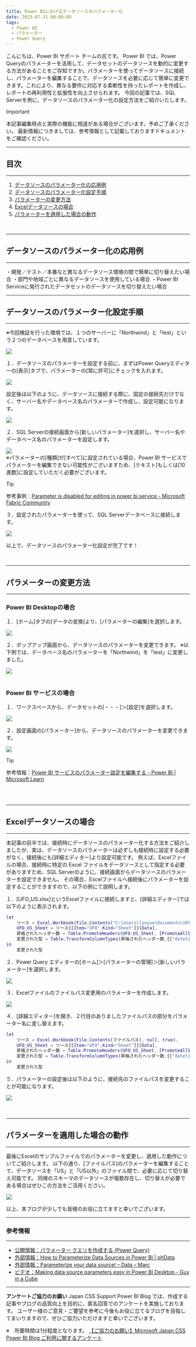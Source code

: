 ```yaml
---
title: Power BIにおけるデータソースのパラメーター化
date: 2023-07-31 00:00:00 
tags:
  - Power BI
  - パラメーター
  - Power Query
---
```

こんにちは、Power BI サポート チームの呂です。
Power BI では、Power Queryのパラメーターを活用して、データセットのデータソースを動的に変更する方法があることをご存知ですか。パラメーターを使ってデータソースに接続し、パラメーターを編集することで、データソースを必要に応じて簡単に変更できます。これにより、異なる要件に対応する柔軟性を持ったレポートを作成し、レポートの再利用性と拡張性を向上させられます。
今回の記事では、SQL Serverを例に、データソースのパラメーター化の設定方法をご紹介いたします。

<!-- more -->
> [!IMPORTANT]  
> 本記事編集時点と実際の機能に相違がある場合がございます。予めご了承ください。
> 最新情報につきましては、参考情報として記載しておりますドキュメントをご確認ください。

---
## 目次
---
1. [データソースのパラメーター化の応用例](#データソースのパラメーター化の応用例)
2. [データソースのパラメーター化設定手順](#データソースのパラメーター化設定手順)
3. [パラメーターの変更方法](#パラメーターの変更方法)
4. [Excelデータソースの場合](#Excelデータソースの場合)
4. [パラメーターを適用した場合の動作](#パラメーターを適用した場合の動作)
</br>

---
## データソースのパラメーター化の応用例
---

・開発／テスト／本番など異なるデータソース環境の間で簡単に切り替えたい場合
・部門や地域ごとに異なるデータソースを使用している場合
・Power BI Serviceに発行されたデータセットのデータソースを切り替えたい場合
<br>

---
## データソースのパラメーター化設定手順
---
※今回検証を行った環境では、１つのサーバーに「Northwind」と「test」という２つのデータベースを用意しています。

<div align="left">
<img src="1.png">
</div>

１．データソースのパラメーターを設定する前に、まずはPower Queryエディターの[表示]タブで、パラメーターの[常に許可]にチェックを入れます。

<div align="left">
<img src="2.png">
</div>

設定後は以下のように、データソースに接続する際に、固定の接続先だけでなく、サーバー名やデータベース名のパラメーターで作成し、設定可能になります。

<div align="left">
<img src="3.png">
</div>

２．SQL Serverの接続画面から[新しいパラメーター]を選択し、サーバー名やデータベース名のパラメーターを設定します。
<div align="left">
<img src="4.png">
</div>
※パラメーターの[種類]が[すべて]に設定されている場合、Power BI サービスでパラメーターを編集できない可能性がございますため、[テキスト]もしくは[10進数]に設定していただく必要がございます。

> [!TIP]
> 参考事例：[Parameter is disabled for editing in power bi service - Microsoft Fabric Community](https://community.fabric.microsoft.com/t5/Service/Parameter-is-disabled-for-editing-in-power-bi-service/m-p/398733)

３．設定されたパラメーターを使って、SQL Serverデータベースに接続します。

<div align="left">
<img src="5.png">
</div>

以上で、データソースのパラメーター化設定が完了です！

<br>

---
## パラメーターの変更方法
---

### Power BI Desktopの場合
１．[ホーム]タブの[データの変換]より、[パラメーターの編集]を選択します。

<div align="left">
<img src="6.png">
</div>

２．ポップアップ画面から、データソースのパラメーターを変更できます。
※以下例では、データベース名のパラメーターを「Northwind」を「test」に変更しました。

<div align="left">
<img src="7.png">
</div>
<br>

### Power BI サービスの場合
１．ワークスペースから、データセットの[・・・]＞[設定]を選択します。

<div align="left">
<img src="8.png">
</div>

２．設定画面の[パラメーター]から、データソースのパラメーターを変更できます。

<div align="left">
<img src="9.png">
</div>

> [!TIP]
> 参考情報：[Power BI サービスのパラメーター設定を編集する - Power BI | Microsoft Learn](https://learn.microsoft.com/ja-jp/power-bi/connect-data/service-parameters)
<br>
<br>

---
## Excelデータソースの場合
---

本記事の前半では、接続時にデータソースのパラメーター化する方法をご紹介しましたが、実は、データソースのパラメーターは必ずしも接続時に設定する必要がなく、接続後にも[詳細エディター]より設定可能です。
例えば、Excelファイルの場合、接続時に特定の Excel ファイルをデータソースとして指定する必要がありますため、SQL Serverのように、接続画面からデータソースのパラメーターを設定できません。
その場合、Excelファイルへ接続後にパラメーターを設定することができますので、以下の例にて説明します。

１．[UFO_US.xlsx]というExcelファイルに接続しますと、[詳細エディター]では以下のように表示されます。

```m
let
    ソース = Excel.Workbook(File.Contents("C:\Users\lyuyue\Documents\UFO_US.xlsx"), null, true),
    UFO_US_Sheet = ソース{[Item="UFO",Kind="Sheet"]}[Data],
    昇格されたヘッダー数 = Table.PromoteHeaders(UFO_US_Sheet, [PromoteAllScalars=true]),
    変更された型 = Table.TransformColumnTypes(昇格されたヘッダー数,{{"datetime", type text}, {"city", type text}, {"state", type text}, {"country", type text}, {"shape", type text}, {"duration (seconds)", type number}, {"duration (hours/min)", type text}, {"comments", type text}, {"date posted", type date}, {"latitude", type number}, {"longitude ", type number}})
in
    変更された型
```

２．Power Query エディターの[ホーム]＞[パラメーターの管理]＞[新しいパラメーター]を選択します。

<div align="left">
<img src="10.png">
</div>

３．Excelファイルのファイルパス変更用のパラメーターを作成します。

<div align="left">
<img src="11.png">
</div>

４．[詳細エディター]を開き、２行目のありましたファイルパスの部分をパラメーター名に差し替えます。

```m
let
    ソース = Excel.Workbook(File.Contents(ファイルパス), null, true),
    UFO_US_Sheet = ソース{[Item="UFO",Kind="Sheet"]}[Data],
    昇格されたヘッダー数 = Table.PromoteHeaders(UFO_US_Sheet, [PromoteAllScalars=true]),
    変更された型 = Table.TransformColumnTypes(昇格されたヘッダー数,{{"datetime", type text}, {"city", type text}, {"state", type text}, {"country", type text}, {"shape", type text}, {"duration (seconds)", type number}, {"duration (hours/min)", type text}, {"comments", type text}, {"date posted", type date}, {"latitude", type number}, {"longitude ", type number}})
in
    変更された型
```

５．パラメーターの設定後は以下のように、接続先のファイルパスを変更することが可能になります。

<div align="left">
<img src="12.png">
</div>
<br>
<br>

---
## パラメーターを適用した場合の動作
---

最後にExcelのサンプルファイルでのパラメーターを変更し、適用した動作についてご紹介します。
以下の通り、[ファイルパス]のパラメーターを編集することで、データソースを「US」と「US以外」のファイル間で、必要に応じて切り替え可能です。
同様のスキーマのデータソースが複数存在し、切り替えが必要である場合はぜひこの方法をご活用ください。

<div align="left">
<img src="13.png">
</div>

以上、本ブログが少しでも皆様のお役に立てますと幸いでございます。
<br>

---
### 参考情報
---
-  [公開情報：パラメーター クエリを作成する (Power Query)](https://support.microsoft.com/ja-jp/office/%E3%83%91%E3%83%A9%E3%83%A1%E3%83%BC%E3%82%BF%E3%83%BC-%E3%82%AF%E3%82%A8%E3%83%AA%E3%82%92%E4%BD%9C%E6%88%90%E3%81%99%E3%82%8B-power-query-5eb365bc-3982-4ab2-8830-b205a69e0f33)
-  [外部情報：How to Parameterize Data Sources in Power BI | phData](https://www.phdata.io/blog/how-to-parameterize-data-sources-power-bi/)
-  [外部情報：Parameterize your data source! – Data – Marc](https://data-marc.com/2018/11/15/parameterize-your-data-source/)
-  [ビデオ：Making data source parameters easy in Power BI Desktop - Guy in a Cube](https://www.youtube.com/watch?v=OnaDJkGOmIE)

---

**アンケートご協力のお願い**
Japan CSS Support Power BI Blog では、作成する記事やブログの品質向上を目的に、匿名回答でのアンケートを実施しております。
ユーザー様のご意見・ご要望を参考に今後もお役に立てるブログを目指してまいりますので、ぜひご協力いただけますと幸いでございます。 

※　所要時間は1分程度となります。
[【ご協力のお願い】Microsoft Japan CSS Power BI Blog ご利用に関するアンケート](https://jpbap-sqlbi.github.io/blog/powerbi/pbi_blogsurvey2022/)